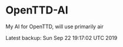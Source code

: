 # OpenTTD-AI
My AI for OpenTTD, will use primarily air

Latest backup: Sun Sep 22 19:17:02 UTC 2019
